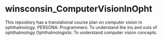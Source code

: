 # winsconsin_ComputerVisionInOpht
This repository has a translational course plan on computer vision in ophthalmology. PERSONA: Programmers: To understand the ins and outs of ophthalmology Ophthalmologists: To understand computer vision concepts.
